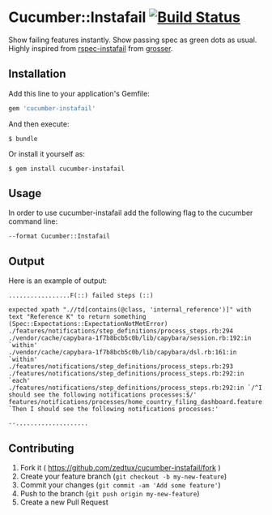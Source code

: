 # Cucumber::Instafail [![Build Status](https://travis-ci.org/zedtux/cucumber-instafail.svg?branch=master)](https://travis-ci.org/zedtux/cucumber-instafail)

Show failing features instantly. Show passing spec as green dots as usual.
Highly inspired from
[rspec-instafail](https://github.com/grosser/rspec-instafail) from
[grosser](https://github.com/grosser).

## Installation

Add this line to your application's Gemfile:

```ruby
gem 'cucumber-instafail'
```

And then execute:

    $ bundle

Or install it yourself as:

    $ gem install cucumber-instafail

## Usage

In order to use cucumber-instafail add the following flag to the cucumber
command line:

    --format Cucumber::Instafail

## Output

Here is an example of output:

    .................F(::) failed steps (::)

    expected xpath ".//td[contains(@class, 'internal_reference')]" with text "Reference K" to return something (Spec::Expectations::ExpectationNotMetError)
    ./features/notifications/step_definitions/process_steps.rb:294
    ./vendor/cache/capybara-1f7b8bcb5c0b/lib/capybara/session.rb:192:in `within'
    ./vendor/cache/capybara-1f7b8bcb5c0b/lib/capybara/dsl.rb:161:in `within'
    ./features/notifications/step_definitions/process_steps.rb:293
    ./features/notifications/step_definitions/process_steps.rb:292:in `each'
    ./features/notifications/step_definitions/process_steps.rb:292:in `/^I should see the following notifications processes:$/'
    features/notifications/processes/home_country_filing_dashboard.feature:152:in `Then I should see the following notifications processes:'

    --....................

## Contributing

1. Fork it ( https://github.com/zedtux/cucumber-instafail/fork )
2. Create your feature branch (`git checkout -b my-new-feature`)
3. Commit your changes (`git commit -am 'Add some feature'`)
4. Push to the branch (`git push origin my-new-feature`)
5. Create a new Pull Request
